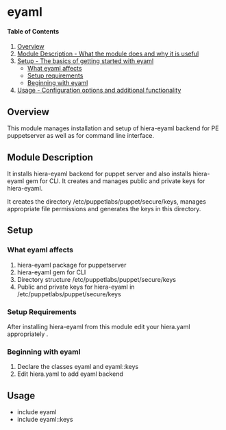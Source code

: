 # eyaml

#### Table of Contents

1. [Overview](#overview)
2. [Module Description - What the module does and why it is useful](#module-description)
3. [Setup - The basics of getting started with eyaml](#setup)
    * [What eyaml affects](#what-eyaml-affects)
    * [Setup requirements](#setup-requirements)
    * [Beginning with eyaml](#beginning-with-eyaml)
4. [Usage - Configuration options and additional functionality](#usage)

## Overview

This module manages installation and setup of hiera-eyaml backend for PE puppetserver as well as for command line interface.

## Module Description

It installs hiera-eyaml backend for puppet server and also installs hiera-eyaml gem for CLI.
It creates and manages public and private keys for hiera-eyaml.

It creates the directory /etc/puppetlabs/puppet/secure/keys, manages appropriate file permissions and generates the keys in this directory.

## Setup

### What eyaml affects

1. hiera-eyaml package for puppetserver
2. hiera-eyaml gem for CLI
3. Directory structure /etc/puppetlabs/puppet/secure/keys
4. Public and private keys for hiera-eyaml in /etc/puppetlabs/puppet/secure/keys

### Setup Requirements 

After installing hiera-eyaml from this module edit your hiera.yaml appropriately .

### Beginning with eyaml

1. Declare the classes eyaml and eyaml::keys
2. Edit hiera.yaml to add eyaml backend

## Usage

* include eyaml
* include eyaml::keys

